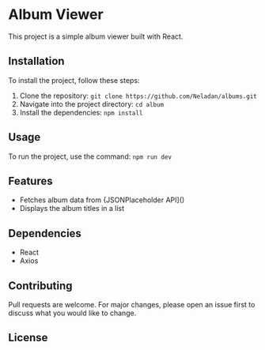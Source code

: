 # Album Viewer

This project is a simple album viewer built with React.

## Installation

To install the project, follow these steps:

1. Clone the repository: `git clone https://github.com/Neladan/albums.git`
2. Navigate into the project directory: `cd album`
3. Install the dependencies: `npm install`

## Usage

To run the project, use the command: `npm run dev`

## Features

- Fetches album data from {JSONPlaceholder API]()
- Displays the album titles in a list

## Dependencies

- React
- Axios

## Contributing

Pull requests are welcome. For major changes, please open an issue first to discuss what you would like to change.

## License
